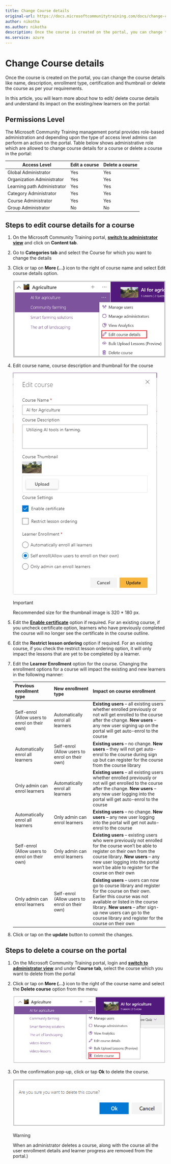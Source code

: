 ```yaml
---
title: Change Course details
original-url: https://docs.microsoftcommunitytraining.com/docs/change-course-details
author: nikotha
ms.author: nikotha
description: Once the course is created on the portal, you can change the course details like name, description, enrollment type, certification and thumbnail or delete the course as per your requirements.
ms.service: azure
---
```


# Change Course details

Once the course is created on the portal, you can change the course details like name, description, enrollment type, certification and thumbnail or delete the course as per your requirements.

In this article, you will learn more about how to edit/ delete course details and understand its impact on the existing/new learners on the portal:

## Permissions Level

The Microsoft Community Training management portal provides role-based administration and depending upon the type of access level admins can perform an action on the portal. Table below shows administrative role which are allowed to change course details for a course or delete a course in the portal:

| Access Level  | Edit a course | Delete a course |
| --- | --- | --- |
| Global Administrator | Yes | Yes |
| Organization Administrator | Yes | Yes |
| Learning path Administrator | Yes | Yes |
| Category Administrator | Yes | Yes |
| Course Administrator | Yes | Yes |
| Group Administrator | No | No |

## Steps to edit course details for a course

1. On the Microsoft Community Training portal, [**switch to administrator view**](../../../get-started/step-by-step-configuration-guide.md#step-2--switch-to-administrator-view-of-the-portal) and click on **Content tab**.

2. Go to **Categories tab** and select the Course for which you want to change the details

3. Click or tap on **More (…)** icon to the right of course name and select Edit course details option.

    ![Edit course details drop down](../../../media/Edit%20course%20details%20drop%20down.png)

4. Edit course name, course description and thumbnail for the course

    ![Edit course](../../../media/image%28254%29.png)

    > [!IMPORTANT]
    > Recommended size for the thumbnail image is 320 * 180 px.

5. Edit the **[Enable certificate](../../../settings/enable-course-level-certificate.md)** option if required. For an existing course, if you uncheck certificate option, learners who have previously completed the course will no longer see the certificate in the course outline.

6. Edit the **Restrict lesson ordering** option if required. For an existing course, if you check the restrict lesson ordering option, it will only impact the lessons that are yet to be completed by a learner.

7. Edit the **Learner Enrollment** option for the course. Changing the enrollment options  for a course will impact the existing and new learners in the following manner:

    | Previous enrollment type | New enrollment type | Impact on course enrollment |
    | --- | --- | --- |
    | Self-enrol (Allow users to enrol on their own) | Automatically enrol all learners | **Existing users** – all existing users whether enrolled previously or not will get enrolled to the course after the change. **New users** – any new user signing up on the portal will get auto-enrol to the course |
    | Automatically enrol all learners  | Self-enrol (Allow users to enrol on their own) | **Existing users** – no change. **New users** – they will not get auto-enrol to the course during sign up but can register for the course from the course library |
    | Only admin can enrol learners  | Automatically enrol all learners | **Existing users** – all existing users whether enrolled previously or not will get enrolled to the course after the change. **New users** – any new user logging into the portal will get auto-enrol to the course |
    | Automatically enrol all learners | Only admin can enrol learners | **Existing users** – no change. **New users** – any new user logging into the portal will get not auto-enrol to the course |
    | Self-enrol (Allow users to enrol on their own) | Only admin can enrol learners | **Existing users** – existing users who were previously not enrolled for the course won’t be able to register on their own from the course library. **New users** – any new user logging into the portal won’t be able to register for the course on their own |
    | Only admin can enrol learners | Self-enrol (Allow users to enrol on their own) | **Existing users** – users can now go to course library and register for the course on their own. Earlier this course was not available or listed in the course library. **New users** – after sign-up new users can go to the course library and register for the course on their own |

8. Click or tap on the **update** button to commit the changes.

## Steps to delete a course on the portal

1. On the Microsoft Community Training portal, login and [**switch to administrator view**](../../../get-started/step-by-step-configuration-guide.md#step-2--switch-to-administrator-view-of-the-portal) and under **Course tab**, select the course which you want to delete from the portal

2. Click or tap on **More (…)** icon to the right of the course name and select the **Delete course** option from the menu

    ![Delete course drop down](../../../media/Delete%20course%20drop%20down.png)

3. On the confirmation pop-up, click or tap **Ok** to delete the course.

    ![Delete a course](../../../media/Delete%20a%20course.png)

    > [!WARNING]
    > When an administrator deletes a course, along with the course all the user enrollment details and learner progress are removed from the portal.)
